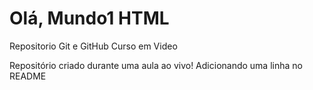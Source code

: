 # Olá, Mundo1 HTML
 Repositorio Git e GitHub Curso em Video

 Repositório criado durante uma aula ao vivo! 
 Adicionando uma linha no README
